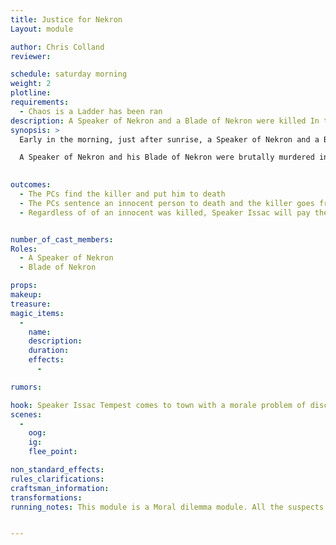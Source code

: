 ```yaml
---
title: Justice for Nekron
Layout: module

author: Chris Colland
reviewer: 

schedule: saturday morning
weight: 2
plotline: 
requirements: 
  - Chaos is a Ladder has been ran
description: A Speaker of Nekron and a Blade of Nekron were killed In the early hours of the morning on a walk. They saw the Lycan murderer flee into the town so they have rounded up suspects and want help finding the Killer.
synopsis: > 
  Early in the morning, just after sunrise, a Speaker of Nekron and a Blade of Nekron were killed outside of the City Walls on a walk. A traumatized Follower of the “Children of the Stars” saw the Lycan who slayed them flew into the City Gates. With help of Hakkens Blade, they have gathered up the 5 suspects they believe might be. It is upto the players now to play Jury and Executioner now. The Speaker Issac Tempest will be the one rounding up the PCs and explaining the situation. The traumatized Follower will be present but will side with whatever the players choose is the Guilty party as they only saw a Lycan and not the human form. 

  A Speaker of Nekron and his Blade of Nekron were brutally murdered in the early morning hours and the Lycan fled into the City Gates. The 5 suspects all seem to be ruffians and potentially guilty but one is definitely the killer. It is up to the players to find and execute the right man. Speaker Issac doesn’t care who it is, he just wants “Justice” for his Followers being killed. The 5 suspects will give a story and then it’s up to the players to decide who they believe and pass judgment. 

 
outcomes:
  - The PCs find the killer and put him to death
  - The PCs sentence an innocent person to death and the killer goes free
  - Regardless of of an innocent was killed, Speaker Issac will pay the PCs for their “services” and “aid” in bringing a murderer to Justice.


number_of_cast_members: 
Roles: 
  - A Speaker of Nekron 
  - Blade of Nekron

props: 
makeup: 
treasure: 
magic_items:
  - 
    name: 
    description:  
    duration: 
    effects: 
      - 

rumors: 

hook: Speaker Issac Tempest comes to town with a morale problem of discerning a Murder of his Children of the Stars members
scenes: 
  - 
    oog: 
    ig: 
    flee_point: 

non_standard_effects: 
rules_clarifications: 
craftsman_information: 
transformations: 
running_notes: This module is a Moral dilemma module. All the suspects have a 7th level Lycan transform so all could be equally guilty


---
```


 

 

 

 

 

 

 

 

 

 

 

 
